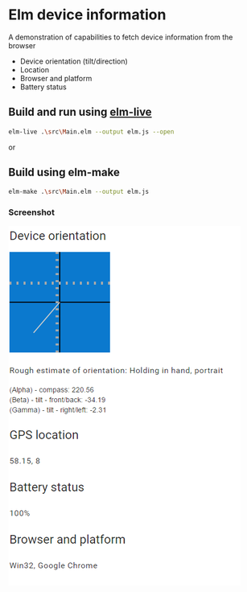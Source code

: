 # Elm device information

A demonstration of capabilities to fetch device information from the browser
* Device orientation (tilt/direction)
* Location
* Browser and platform
* Battery status


## Build and run using [elm-live](https://github.com/tomekwi/elm-live)
```bash
elm-live .\src\Main.elm --output elm.js --open
```
or
## Build using elm-make
```bash
elm-make .\src\Main.elm --output elm.js
```

### Screenshot
<img src="docs/Screen.png"/>